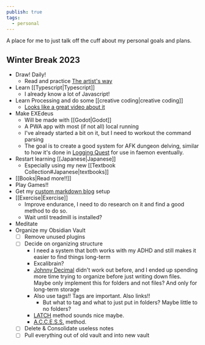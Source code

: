 ```yaml
---  
publish: true  
tags:  
  - personal  
---  
```

A place for me to just talk off the cuff about my personal goals and plans.   
  
## Winter Break 2023  
  
- Draw! Daily!  
	- Read and practice [The artist's way](https://en.wikipedia.org/wiki/The_Artist%27s_Way)  
- Learn [[Typescript|Typescript]]  
	- I already know a lot of Javascript!  
- Learn Processing and do some [[creative coding|creative coding]]  
	- [Looks like a great video about it](https://youtu.be/4JzDttgdILQ)  
- Make EXEdeus  
	- Will be made with [[Godot|Godot]]  
	- A PWA app with most (if not all) local running  
	- I've already started a bit on it, but I need to workout the command parsing  
	- The goal is to create a good system for AFK dungeon delving, similar to how it's done in [Logging Quest](https://play.google.com/store/apps/details?id=com.shirobakama.logquest2&hl=en_US&gl=US&pli=1) for use in faemon eventually.  
- Restart learning [[Japanese|Japanese]]  
	- Especially using my new [[Textbook Collection#Japanese|textbooks]]  
- [[Books|Read more!!]]  
- Play Games!!  
- Get my [custom markdown blog](https://github.com/bluerosegarden/magical-musings) setup  
- [[Exercise|Exercise]]  
	- Improve endurance, I need to do research on it and find a good method to do so.  
	- Wait until treadmill is installed?  
- Meditate  
- Organize my Obsidian Vault  
	- [ ] Remove unused plugins  
	- [ ] Decide on organizing structure  
		- I need a system that both works with my ADHD and still makes it easier to find things long-term  
		- Excalibrain?  
		- [Johnny Decimal](https://johnnydecimal.com/) didn't work out before, and I ended up spending more time trying to organize before just writing down files. Maybe only implement this for folders and not files? And only for long-term storage  
		- Also use tags!! Tags are important. Also links!!  
			- But what to tag and what to just put in folders? Maybe little to no folders?   
		- [LATCH](https://www.youtube.com/watch?v=vS-b_RUtL1A) method sounds nice maybe.   
		- [A.C.C.E.S.S.](https://www.youtube.com/watch?v=p0zWJ-TLghw) method.  
	- [ ] Delete & Consolidate useless notes  
	- [ ] Pull everything out of old vault and into new vault  
